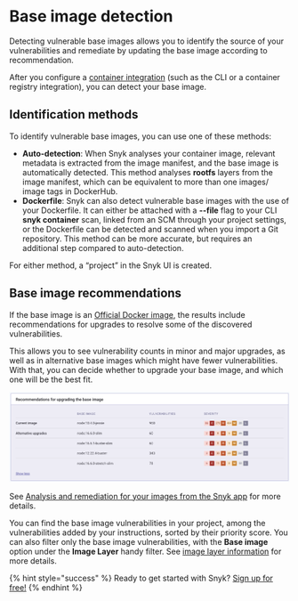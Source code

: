 # Base image detection

Detecting vulnerable base images allows you to identify the source of your vulnerabilities and remediate by updating the base image according to recommendation.

After you configure a [container integration](snyk-container/) \(such as the CLI or a container registry integration\), you can detect your base image.

## Identification methods

To identify vulnerable base images, you can use one of these methods:

* **Auto-detection**: When Snyk analyses your container image, relevant metadata is extracted from the image manifest, and the base image is automatically detected. This method analyses **rootfs** layers from the image manifest, which can be equivalent to more than one images/ image tags in DockerHub.
* **Dockerfile**: Snyk can also detect vulnerable base images with the use of your Dockerfile. It can either be attached with a **--file** flag to your CLI **snyk container** scan, linked from an SCM through your project settings, or the Dockerfile can be detected and scanned when you import a Git repository. This method can be more accurate, but requires an additional step compared to auto-detection.

For either method, a “project” in the Snyk UI is created.

## Base image recommendations

If the base image is an [Official Docker image](https://docs.docker.com/docker-hub/official_images/), the results include recommendations for upgrades to resolve some of the discovered vulnerabilities.

This allows you to see vulnerability counts in minor and major upgrades, as well as in alternative base images which might have fewer vulnerabilities. With that, you can decide whether to upgrade your base image, and which one will be the best fit.

![](../../.gitbook/assets/base-image2.png/)

See [Analysis and remediation for your images from the Snyk app](snyk-container/getting-around-the-snyk-container-ui/analysis-and-remediation-for-your-images-from-the-snyk-app/) for more details.

You can find the base image vulnerabilities in your project, among the vulnerabilities added by your instructions, sorted by their priority score. You can also filter only the base image vulnerabilities, with the **Base image** option under the **Image Layer** handy filter. See [image layer information](image-layer-information/) for more details.

{% hint style="success" %}
Ready to get started with Snyk? [Sign up for free!](https://snyk.io/login?cta=sign-up&loc=footer&page=support_docs_page/)
{% endhint %}

